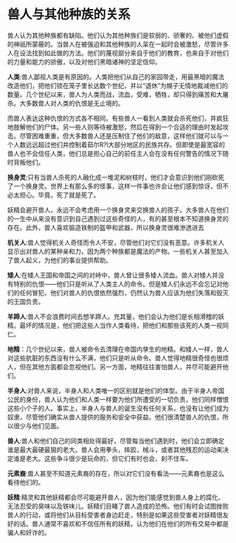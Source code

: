 # 兽人与其他种族的关系

兽人认为其他种族都有缺陷。他们认为其他种族们是软弱的、骄奢的、被他们虚假的神祇所蒙蔽的。当兽人在被强迫和其他种族的人呆在一起时会被激怒，尽管许多人在设法找到如此做的方法。他们的蔑视部分来自于他们的教育，也来自于对他们的力量和能力的骄傲，以及对他们黑暗诸神的坚定信仰。

**人类**:兽人鄙视人类是有原因的。人类把他们从自己的家园带走，用最黑暗的魔法改造他们，把他们锁在笼子里长达数个世纪，并以“退休”为幌子无情地裁减他们的数量。几个世纪以来，兽人为人类而战，流血，受难，牺牲，却只得到痛苦和大屠杀。大多数兽人对人类的仇恨是无止境的。

而兽人表达这种仇恨的方式各不相同。有些兽人一看到人类就会杀死他们，并疯狂地肢解他们的尸体。另一些人则等待被激怒，然后在得到一个合适的理由时发起攻击。尽管困难重重，但大多数兽人还是压制住了他们的敌意，这样他们就可以与一个人数远远超过他们并控制着茹尔R?l大部分地区的民族共存。但即使是最宽容的兽人也不会信任人类，他们总是担心自己的前任主人会在没有任何警告的情况下随时背叛他们。

**换身灵**:只有当兽人杀死的人融化成一堆泥和树枝时，他们才会意识到他们刚砍死了一个换身灵。世界上有那么多的怪事，这样一件事也许会让他们感到惊讶，但不必太担心。毕竟，死了就是死了。

妖精会避开兽人，永远不会考虑用一个换身灵来交换兽人的孩子。大多兽人在他们的一生中从来没有意识到自己遇到过这些奇怪的人，有的甚至根本不知道换身灵的存在。此外，兽人喜欢锻造铁制的盔甲和武器，所以换身灵很难渗透进去

**机关人**:兽人觉得机关人奇怪而令人不安，尽管他们对它们没有恶意。许多机关人显示出对兽人的某种亲和力，因为两个种族都是魔法的产物。一些机关人甚至加入了兽人起义，为他们的事业提供帮助。

**矮人**:在矮人王国和帝国之间的对峙中，兽人曾让很多矮人流血。兽人对矮人并没有特别的仇恨——他们只是听从了人类主人的命令。但是矮人们永远不会忘记对他们的任何冒犯，他们对兽人的仇恨依然强烈，仍然认为兽人应该为他们失落和毁灭的王国负责。

**羊蹄人**:兽人不会浪费时间去想羊蹄人。充其量，他们会认为他们是长相滑稽的妖精。最坏的情况是，他们把这些人当作人类看待，把他们和那些该死的人类一视同仁。

**地精**：几个世纪以来，兽人被命令去清理在帝国内孳生的地精。和矮人一样，兽人对这些肮脏的东西没有什么不满，他们只是听从命令。兽人觉得地精很奇怪也很烦人，但在其他方面都会忽视他们。另一方面，地精往往害怕兽人，并尽可能避开他们。

**半身人**:对兽人来说，半身人和人类唯一的区别就是他们的体型。由于半身人帝国公民的身份，兽人认为他们和人类一样要为他们所遭受的一切负责，他们同样憎恨这些小个子的人。事实上，半身人与兽人的诞生没有任何关系，也没有让他们成为奴隶，尽管他们确实从兽人提供的服务和安全中获益。他们很清楚兽人的仇恨，所以很少与他们见面。

**兽人**:兽人和他们自己的同类相处得最好，尽管每当他们遇到时，他们会立即确定谁是最大最硬最狠的老大。兽人会用拳头，摔跤，械斗，或者其他残忍的运动来决定谁是老大。这些争斗很少是玩命的，但它们有时也会，刹不住车。

**元素裔**:兽人甚至不知道元素裔的存在，所以对它们没有看法——元素裔也是这么看待他们的。

**妖精**:精灵和其他妖精都会尽可能避开兽人，因为他们能感觉到兽人身上的腐化、无法忍受的臭味以及铁味儿。妖精们目睹了兽人造成的恐怖。他们有时会试图挫败兽人的行动，或将他们从目标受害者身边赶走，特别是如果这些受害者对妖精很友好的话。兽人通常不喜欢和不信任所有的妖精，认为他们在他们的所有交易中都是骗人和奸诈的。

 
